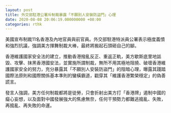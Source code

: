 ```yaml
---
layout: post
title: 外交部駐港公署斥制裁暴露「不願別人安裝防盜門」心理
date: 2020-08-08 20:06:19.000000000 +08:00
categories: rthk
---
```


美國宣布制裁11名香港及內地官員與前官員。外交部駐港特派員公署表示極度義憤和強烈抗議，強調美方揮舞制裁大棒，最終將搬起石頭砸自己的腳。

香港維護國家安全法的建立，推動香港撥亂反正、重返正軌，美方歇斯底里地詆毀、攻擊、抹黑香港國安法，並實施所謂制裁，無所不用其極地阻撓、破壞香港維護國家安全的努力，充分暴露其「不願別人安裝防盜門」的陰暗心理，曝露其踐踏國際法原則和國際關係基本準則的蠻橫霸道，戳穿其「維護香港繁榮穩定」的偽善謊言。

發言人強調，美方任何制裁都將是徒勞，只會折射出美方打「香港牌」遏制中國的癡心妄想，以及面對中國發展強大的焦慮無奈，任何干預勢力都難逃搗亂、失敗，再搗亂、再失敗的命運。
